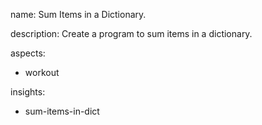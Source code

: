 name: Sum Items in a Dictionary.

description: Create a program to sum items in a dictionary.

aspects:
  - workout

insights:
  - sum-items-in-dict